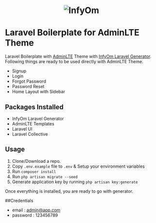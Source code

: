 <h1 align="center"><img src="https://assets.infyom.com/open-source/infyom-logo.png" alt="InfyOm"></h1>

# Laravel Boilerplate for AdminLTE Theme

Laravel Boilerplate with [AdminLTE](https://adminlte.io/) Theme with [InfyOm Laravel Generator](https://github.com/InfyOmLabs/laravel-generator).
Following things are ready to be used directly with AdminLTE Theme.

- Signup
- Login
- Forgot Password
- Password Reset
- Home Layout with Sidebar

## Packages Installed

- InfyOm Laravel Generator
- AdminLTE Templates
- Laravel UI
- Laravel Collective

## Usage

1. Clone/Download a repo.
2. Copy `.env.example` file to `.env` & Setup your environment variables
3. Run `composer install`
4. Run `php artisan migrate --seed`
5. Generate application key by running `php artisan key:generate`

Once everything is installed, you are ready to go with generator.

##Credentials 
- email : admin@app.com
- password : 123456789



